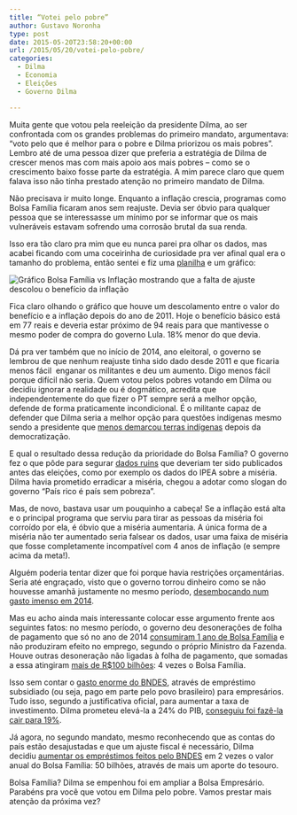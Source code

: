 ```yaml
---
title: “Votei pelo pobre”
author: Gustavo Noronha
type: post
date: 2015-05-20T23:58:20+00:00
url: /2015/05/20/votei-pelo-pobre/
categories:
  - Dilma
  - Economia
  - Eleições
  - Governo Dilma

---
```

Muita gente que votou pela reeleição da presidente Dilma, ao ser confrontada com os grandes problemas do primeiro mandato, argumentava: &#8220;voto pelo que é melhor para o pobre e Dilma priorizou os mais pobres&#8221;. Lembro até de uma pessoa dizer que preferia a estratégia de Dilma de crescer menos mas com mais apoio aos mais pobres &#8211; como se o crescimento baixo fosse parte da estratégia. A mim parece claro que quem falava isso não tinha prestado atenção no primeiro mandato de Dilma.

Não precisava ir muito longe. Enquanto a inflação crescia, programas como Bolsa Família ficaram anos sem reajuste. Devia ser óbvio para qualquer pessoa que se interessasse um mínimo por se informar que os mais vulneráveis estavam sofrendo uma corrosão brutal da sua renda.

Isso era tão claro pra mim que eu nunca parei pra olhar os dados, mas acabei ficando com uma coceirinha de curiosidade pra ver afinal qual era o tamanho do problema, então sentei e fiz uma [planilha][1] e um gráfico:

![Gráfico Bolsa Família vs Inflação mostrando que a falta de ajuste descolou o benefício da inflação](https://politi.kov.blog.br/wp-content/uploads/2015/05/image.png "Gráfico Bolsa Família vs Inflação mostrando que a falta de ajuste descolou o benefício da inflação") 

Fica claro olhando o gráfico que houve um descolamento entre o valor do benefício e a inflação depois do ano de 2011. Hoje o benefício básico está em 77 reais e deveria estar próximo de 94 reais para que mantivesse o mesmo poder de compra do governo Lula. 18% menor do que devia.

Dá pra ver também que no início de 2014, ano eleitoral, o governo se lembrou de que nenhum reajuste tinha sido dado desde 2011 e que ficaria menos fácil  enganar os militantes e deu um aumento. Digo menos fácil porque difícil não seria. Quem votou pelos pobres votando em Dilma ou decidiu ignorar a realidade ou é dogmático, acredita que independentemente do que fizer o PT sempre será a melhor opção, defende de forma praticamente incondicional. É o militante capaz de defender que Dilma seria a melhor opção para questões indígenas mesmo sendo a presidente que [menos demarcou terras indígenas][3] depois da democratização.

E qual o resultado dessa redução da prioridade do Bolsa Família? O governo fez o que pôde para segurar [dados ruins][4] que deveriam ter sido publicados antes das eleições, como por exemplo os dados do IPEA sobre a miséria. Dilma havia prometido erradicar a miséria, chegou a adotar como slogan do governo &#8220;País rico é país sem pobreza&#8221;.

Mas, de novo, bastava usar um pouquinho a cabeça! Se a inflação está alta e o principal programa que serviu para tirar as pessoas da miséria foi corroído por ela, é óbvio que a miséria aumentaria. A única forma de a miséria não ter aumentado seria falsear os dados, usar uma faixa de miséria que fosse completamente incompatível com 4 anos de inflação (e sempre acima da meta!).

Alguém poderia tentar dizer que foi porque havia restrições orçamentárias. Seria até engraçado, visto que o governo torrou dinheiro como se não houvesse amanhã justamente no mesmo período, [desembocando num gasto imenso em 2014][5].

Mas eu acho ainda mais interessante colocar esse argumento frente aos seguintes fatos: no mesmo período, o governo deu desonerações de folha de pagamento que só no ano de 2014 [consumiram 1 ano de Bolsa Família][6] e não produziram efeito no emprego, segundo o próprio Ministro da Fazenda. Houve outras desoneração não ligadas à folha de pagamento, que somadas a essa atingiram [mais de R$100 bilhões][7]: 4 vezes o Bolsa Família.

Isso sem contar o [gasto enorme do BNDES][8], através de empréstimo subsidiado (ou seja, pago em parte pelo povo brasileiro) para empresários. Tudo isso, segundo a justificativa oficial, para aumentar a taxa de investimento. Dilma prometeu elevá-la a 24% do PIB, [conseguiu foi fazê-la cair para 19%][9].

Já agora, no segundo mandato, mesmo reconhecendo que as contas do país estão desajustadas e que um ajuste fiscal é necessário, Dilma decidiu [aumentar os empréstimos feitos pelo BNDES][10] em 2 vezes o valor anual do Bolsa Família: 50 bilhões, através de mais um aporte do tesouro.

Bolsa Família? Dilma se empenhou foi em ampliar a Bolsa Empresário. Parabéns pra você que votou em Dilma pelo pobre. Vamos prestar mais atenção da próxima vez?

 [1]: https://docs.google.com/spreadsheets/d/1I4BsHpk8EpD7EIao2yrcxFoSV8Pdp_YlVC0U5mpsHT8/edit?usp=sharing "Planilha com os dados e o gráfico"
 [2]: https://politi.kov.blog.br/wp-content/uploads/2015/05/image.png
 [3]: http://politica.estadao.com.br/noticias/geral,dilma-reduz-estrutura-da-funai-e-tem-menor-demarcacao-de-terras-desde-1985,1634979 "Dilma reduz estrutura da Funai e tem menor demarcação desde 1985"
 [4]: http://www.otempo.com.br/capa/economia/diretor-do-ipea-se-afasta-do-cargo-ap%C3%B3s-instituto-segurar-dados-1.933841 "Diretor do Ipea se afasta do cargo após instituto segurar dados"
 [5]: http://exame.abril.com.br/economia/noticias/brasil-tera-3a-maior-alta-de-gastos-publicos-do-g-20 "Brasil terá 3ª maior alta de gastos públicos do G-20"
 [6]: http://economia.estadao.com.br/noticias/geral,levy-brincadeira-da-desoneracao-da-folha-custa-r-25-bi-ao-ano,1641327 "Levy: 'brincadeira' da desoneração da folha custa R$25 bi ao ano"
 [7]: http://www.valor.com.br/brasil/4023430/desoneracoes-devem-ficar-em-patamar-menor-em-relacao-2014/ "Desonerações devem ficar em patamar menor em relação a 2014"
 [8]: https://mansueto.wordpress.com/2015/04/17/audiencia-publica-mp-6632014-aumento-do-limite-do-psi/ "Audiência Pública MP 663/2014 – aumento do limite do PSI"
 [9]: http://brasil.elpais.com/brasil/2015/03/27/politica/1427458565_874347.html "PIB de 2014 revela uma economia estagnada e queda de investimento"
 [10]: http://agenciabrasil.ebc.com.br/politica/noticia/2015-05/senado-aprova-medida-provisoria-que-repassa-r-50-bi-do-tesouro-para-o-bndes "Senado aprova Medida Provisória que repassa R$ 50 bi do Tesouro para o BNDES"